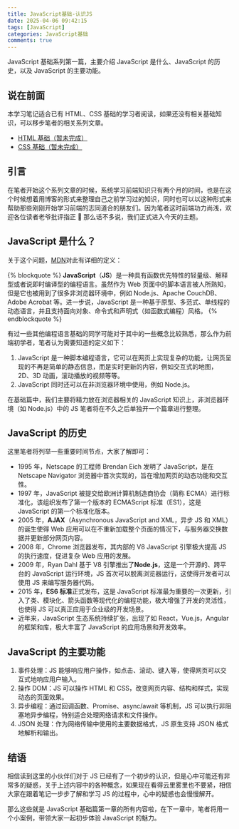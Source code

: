 ```yaml
---
title: JavaScript基础-认识JS
date: 2025-04-06 09:42:15
tags: [JavaScript]
categories: JavaScript基础
comments: true
---
```


JavaScript 基础系列第一篇，主要介绍 JavaScript 是什么、JavaScript 的历史，以及 JavaScript 的主要功能。

<!-- more -->

## 说在前面

本学习笔记适合已有 HTML、CSS 基础的学习者阅读，如果还没有相关基础知识，可以移步笔者的相关系列文章。

- [HTML 基础（暂未完成）](/404/)
- [CSS 基础（暂未完成）](/404/)

## 引言

在笔者开始这个系列文章的时候，系统学习前端知识只有两个月的时间，也是在这个时候想着用博客的形式来整理自己之前学习过的知识，同时也可以以这种形式来帮助那些刚刚开始学习前端的志同道合的朋友们。因为笔者这时前端功力尚浅，欢迎各位读者老爷批评指正 🌹 那么话不多说，我们正式进入今天的主题。

## JavaScript 是什么？

关于这个问题，[MDN](https://developer.mozilla.org/zh-CN/docs/Web/JavaScript)对此有详细的定义：

{% blockquote %}
**JavaScript**（**JS**）是一种具有函数优先特性的轻量级、解释型或者说即时编译型的编程语言。虽然作为 Web 页面中的脚本语言被人所熟知，但是它也被用到了很多非浏览器环境中，例如 Node.js、Apache CouchDB、Adobe Acrobat 等。进一步说，JavaScript 是一种基于原型、多范式、单线程的动态语言，并且支持面向对象、命令式和声明式（如函数式编程）风格。
{% endblockquote %}

有过一些其他编程语言基础的同学可能对于其中的一些概念比较熟悉，那么作为前端初学者，笔者认为需要知道的定义如下：

1. JavaScript 是一种脚本编程语言，它可以在网页上实现复杂的功能，让网页呈现的不再是简单的静态信息，而是实时更新的内容，例如交互式的地图，2D、3D 动画，滚动播放的视频等等。
2. JavaScript 同时还可以在非浏览器环境中使用，例如 Node.js。

在基础篇中，我们主要将精力放在浏览器相关的 JavaScript 知识上，非浏览器环境（如 Node.js）中的 JS 笔者将在不久之后单独开一个篇章进行整理。

## JavaScript 的历史

这里笔者将列举一些重要时间节点，大家了解即可：

- 1995 年，Netscape 的工程师 Brendan Eich 发明了 JavaScript，是在 Netscape Navigator 浏览器中首次实现的，旨在增加网页的动态功能和交互性。
- 1997 年，JavaScript 被提交给欧洲计算机制造商协会（简称 ECMA）进行标准化，该组织发布了第一个版本的 ECMAScript 标准（ES1），这是 JavaScript 的第一个标准化版本。
- 2005 年，**AJAX**（Asynchronous JavaScript and XML，异步 JS 和 XML）的诞生使得 Web 应用可以在不重新加载整个页面的情况下，与服务器交换数据并更新部分网页内容。
- 2008 年，Chrome 浏览器发布，其内部的 V8 JavaScript 引擎极大提高 JS 的执行速度，促进复杂 Web 应用的发展。
- 2009 年，Ryan Dahl 基于 V8 引擎推出了**Node.js**，这是一个开源的、跨平台的 JavaScript 运行环境，JS 首次可以脱离浏览器运行，这使得开发者可以使用 JS 来编写服务器代码。
- 2015 年，**ES6 标准**正式发布，这是 JavaScript 标准最为重要的一次更新，引入了类、模块化、箭头函数等现代化的编程功能，极大增强了开发的灵活性，也使得 JS 可以真正应用于企业级的开发场景。
- 近年来，JavaScript 生态系统持续扩张，出现了如 React，Vue.js，Angular 的框架和库，极大丰富了 JavaScript 的应用场景和开发效率。

## JavaScript 的主要功能

1. 事件处理：JS 能够响应用户操作，如点击、滚动、键入等，使得网页可以交互式地响应用户输入。
2. 操作 DOM：JS 可以操作 HTML 和 CSS，改变网页内容、结构和样式，实现动态的页面效果。
3. 异步编程：通过回调函数、Promise、async/await 等机制，JS 可以执行非阻塞地异步编程，特别适合处理网络请求和文件操作。
4. JSON 处理：作为网络传输中使用的主要数据格式，JS 原生支持 JSON 格式地解析和输出。

## 结语

相信读到这里的小伙伴们对于 JS 已经有了一个初步的认识，但是心中可能还有非常多的疑惑，关于上述内容中的各种概念，如果现在看得云里雾里也不要紧，相信大家在跟着笔记一步步了解和学习 JS 的过程中，心中的疑惑也会慢慢解开。

那么这些就是 JavaScript 基础篇第一章的所有内容啦，在下一章中，笔者将用一个小案例，带领大家一起初步体验 JavaScript 的魅力。
